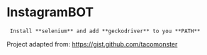 # InstagramBOT

~~~
 Install **selenium** and add **geckodriver** to you **PATH**
~~~

Project adapted from: https://gist.github.com/tacomonster
